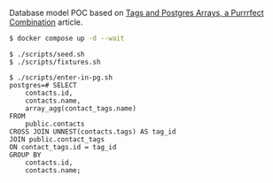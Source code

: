 Database model POC based on [Tags and Postgres Arrays, a Purrrfect Combination](https://www.crunchydata.com/blog/tags-aand-postgres-arrays-a-purrfect-combination) article.

```sh
$ docker compose up -d --wait
```

```
$ ./scripts/seed.sh
$ ./scripts/fixtures.sh
```

```
$ ./scripts/enter-in-pg.sh
postgres=# SELECT
    contacts.id,
    contacts.name,
    array_agg(contact_tags.name)
FROM
    public.contacts
CROSS JOIN UNNEST(contacts.tags) AS tag_id
JOIN public.contact_tags
ON contact_tags.id = tag_id
GROUP BY
    contacts.id,
    contacts.name;
```
